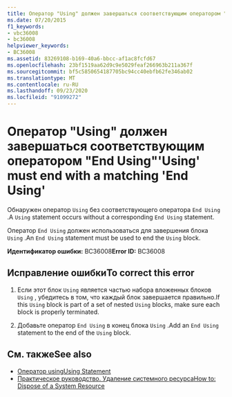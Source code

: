 ```yaml
---
title: Оператор "Using" должен завершаться соответствующим оператором "End Using"
ms.date: 07/20/2015
f1_keywords:
- vbc36008
- bc36008
helpviewer_keywords:
- BC36008
ms.assetid: 83269108-b169-40a6-bbcc-af1ac8fcfd67
ms.openlocfilehash: 23bf1519aa62d9c9e5029feaf266963b211a367f
ms.sourcegitcommit: bf5c5850654187705bc94cc40ebfb62fe346ab02
ms.translationtype: MT
ms.contentlocale: ru-RU
ms.lasthandoff: 09/23/2020
ms.locfileid: "91099272"
---
```

# <a name="using-must-end-with-a-matching-end-using"></a><span data-ttu-id="754f5-102">Оператор "Using" должен завершаться соответствующим оператором "End Using"</span><span class="sxs-lookup"><span data-stu-id="754f5-102">'Using' must end with a matching 'End Using'</span></span>

<span data-ttu-id="754f5-103">Обнаружен оператор `Using` без соответствующего оператора `End Using` .</span><span class="sxs-lookup"><span data-stu-id="754f5-103">A `Using` statement occurs without a corresponding `End Using` statement.</span></span>  
  
 <span data-ttu-id="754f5-104">Оператор `End Using` должен использоваться для завершения блока `Using` .</span><span class="sxs-lookup"><span data-stu-id="754f5-104">An `End Using` statement must be used to end the `Using` block.</span></span>  
  
 <span data-ttu-id="754f5-105">**Идентификатор ошибки:** BC36008</span><span class="sxs-lookup"><span data-stu-id="754f5-105">**Error ID:** BC36008</span></span>  
  
## <a name="to-correct-this-error"></a><span data-ttu-id="754f5-106">Исправление ошибки</span><span class="sxs-lookup"><span data-stu-id="754f5-106">To correct this error</span></span>  
  
1. <span data-ttu-id="754f5-107">Если этот блок `Using` является частью набора вложенных блоков `Using` , убедитесь в том, что каждый блок завершается правильно.</span><span class="sxs-lookup"><span data-stu-id="754f5-107">If this `Using` block is part of a set of nested `Using` blocks, make sure each block is properly terminated.</span></span>  
  
2. <span data-ttu-id="754f5-108">Добавьте оператор `End Using` в конец блока `Using` .</span><span class="sxs-lookup"><span data-stu-id="754f5-108">Add an `End Using` statement to the end of the `Using` block.</span></span>  
  
## <a name="see-also"></a><span data-ttu-id="754f5-109">См. также</span><span class="sxs-lookup"><span data-stu-id="754f5-109">See also</span></span>

- [<span data-ttu-id="754f5-110">Оператор using</span><span class="sxs-lookup"><span data-stu-id="754f5-110">Using Statement</span></span>](../language-reference/statements/using-statement.md)
- [<span data-ttu-id="754f5-111">Практическое руководство. Удаление системного ресурса</span><span class="sxs-lookup"><span data-stu-id="754f5-111">How to: Dispose of a System Resource</span></span>](../programming-guide/language-features/control-flow/how-to-dispose-of-a-system-resource.md)
